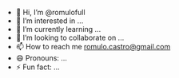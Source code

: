 - 👋 Hi, I’m @romulofull
- 👀 I’m interested in ...
- 🌱 I’m currently learning ...
- 💞️ I’m looking to collaborate on ...
- 📫 How to reach me romulo.castro@gmail.com
- 😄 Pronouns: ...
- ⚡ Fun fact: ...

<!---
romulofull/romulofull is a ✨ special ✨ repository because its `README.md` (this file) appears on your GitHub profile.
You can click the Preview link to take a look at your changes.
--->
